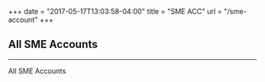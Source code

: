+++
date = "2017-05-17T13:03:58-04:00"
title = "SME ACC"
url = "/sme-account"
+++

## All SME Accounts

---
All SME Accounts
